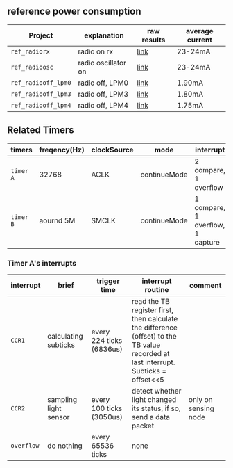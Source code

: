 ## reference power consumption

| Project             | explanation         | raw results                                                                                                        | average current |
| ------------------- | ------------------- | ------------------------------------------------------------------------------------------------------------------ | --------------- |
| `ref_radiorx`       | radio on rx         | [link](http://wsn-testbed.it.uu.se:3000/dashboard/db/overview-of-the-20-nodes?from=1487256830000&to=1487256900000) |         23-24mA |
| `ref_radioosc`      | radio oscillator on | [link](http://wsn-testbed.it.uu.se:3000/dashboard/db/overview-of-the-20-nodes?from=1487256945000&to=1487257020000) |         23-24mA |
| `ref_radiooff_lpm0` | radio off, LPM0     | [link](http://wsn-testbed.it.uu.se:3000/dashboard/db/overview-of-the-20-nodes?from=1487256340000&to=1487256410000) |          1.90mA |
| `ref_radiooff_lpm3` | radio off, LPM3     | [link](http://wsn-testbed.it.uu.se:3000/dashboard/db/overview-of-the-20-nodes?from=1487256510000&to=1487256590000) |          1.80mA |
| `ref_radiooff_lpm4` | radio off, LPM4     | [link](http://wsn-testbed.it.uu.se:3000/dashboard/db/overview-of-the-20-nodes?from=1487256650000&to=1487256730000) |          1.75mA |

## Related Timers ##

| timers    | freqency(Hz) | clockSource | mode         | interrupt                        |
|-----------|--------------|-------------|--------------|----------------------------------|
| `timer A` | 32768        | ACLK        | continueMode | 2 compare, 1 overflow            |
| `timer B` | aournd 5M    | SMCLK       | continueMode | 1 compare, 1 overflow, 1 capture |


### Timer A's interrupts ###

| interrupt | brief                         | trigger time             | interrupt routine | comment |
|-----------|-------------------------------|--------------------------|-------------------|---------|
| `CCR1`    | calculating subticks          | every 224 ticks (6836us) | read the TB register first, then calculate the difference (offset) to the TB value recorded at last interrupt. Subticks = offset<<5||
| `CCR2`    | sampling light sensor         | every 100 ticks (3050us) | detect whether light changed its status, if so, send a data packet | only on sensing node |
| `overflow`| do nothing                    | every 65536 ticks        | none              | |
